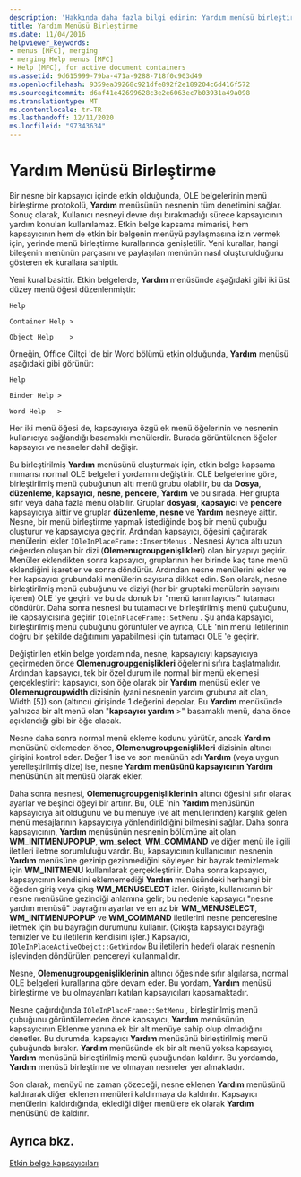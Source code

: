 ```yaml
---
description: 'Hakkında daha fazla bilgi edinin: Yardım menüsü birleştirme'
title: Yardım Menüsü Birleştirme
ms.date: 11/04/2016
helpviewer_keywords:
- menus [MFC], merging
- merging Help menus [MFC]
- Help [MFC], for active document containers
ms.assetid: 9d615999-79ba-471a-9288-718f0c903d49
ms.openlocfilehash: 9359ea39268c921dfe892f2e189204c6d416f572
ms.sourcegitcommit: d6af41e42699628c3e2e6063ec7b03931a49a098
ms.translationtype: MT
ms.contentlocale: tr-TR
ms.lasthandoff: 12/11/2020
ms.locfileid: "97343634"
---
```

# <a name="help-menu-merging"></a>Yardım Menüsü Birleştirme

Bir nesne bir kapsayıcı içinde etkin olduğunda, OLE belgelerinin menü birleştirme protokolü, **Yardım** menüsünün nesnenin tüm denetimini sağlar. Sonuç olarak, Kullanıcı nesneyi devre dışı bırakmadığı sürece kapsayıcının yardım konuları kullanılamaz. Etkin belge kapsama mimarisi, hem kapsayıcının hem de etkin bir belgenin menüyü paylaşmasına izin vermek için, yerinde menü birleştirme kurallarında genişletilir. Yeni kurallar, hangi bileşenin menünün parçasını ve paylaşılan menünün nasıl oluşturulduğunu gösteren ek kurallara sahiptir.

Yeni kural basittir. Etkin belgelerde, **Yardım** menüsünde aşağıdaki gibi iki üst düzey menü öğesi düzenlenmiştir:

`Help`

`Container Help >`

`Object Help    >`

Örneğin, Office Ciltçi 'de bir Word bölümü etkin olduğunda, **Yardım** menüsü aşağıdaki gibi görünür:

`Help`

`Binder Help >`

`Word Help   >`

Her iki menü öğesi de, kapsayıcıya özgü ek menü öğelerinin ve nesnenin kullanıcıya sağlandığı basamaklı menülerdir. Burada görüntülenen öğeler kapsayıcı ve nesneler dahil değişir.

Bu birleştirilmiş **Yardım** menüsünü oluşturmak için, etkin belge kapsama mımarısı normal OLE belgeleri yordamını değiştirir. OLE belgelerine göre, birleştirilmiş menü çubuğunun altı menü grubu olabilir, bu da **Dosya**, **düzenleme**, **kapsayıcı**, **nesne**, **pencere**, **Yardım** ve bu sırada. Her grupta sıfır veya daha fazla menü olabilir. Gruplar **dosyası**, **kapsayıcı** ve **pencere** kapsayıcıya aittir ve gruplar **düzenleme**, **nesne** ve **Yardım** nesneye aittir. Nesne, bir menü birleştirme yapmak istediğinde boş bir menü çubuğu oluşturur ve kapsayıcıya geçirir. Ardından kapsayıcı, öğesini çağırarak menülerini ekler `IOleInPlaceFrame::InsertMenus` . Nesnesi Ayrıca altı uzun değerden oluşan bir dizi (**Olemenugroupgenişlikleri**) olan bir yapıyı geçirir. Menüler eklendikten sonra kapsayıcı, gruplarının her birinde kaç tane menü eklendiğini işaretler ve sonra döndürür. Ardından nesne menülerini ekler ve her kapsayıcı grubundaki menülerin sayısına dikkat edin. Son olarak, nesne birleştirilmiş menü çubuğunu ve diziyi (her bir gruptaki menülerin sayısını içeren) OLE 'ye geçirir ve bu da donuk bir "menü tanımlayıcısı" tutamacı döndürür. Daha sonra nesnesi bu tutamacı ve birleştirilmiş menü çubuğunu, ile kapsayıcısına geçirir `IOleInPlaceFrame::SetMenu` . Şu anda kapsayıcı, birleştirilmiş menü çubuğunu görüntüler ve ayrıca, OLE 'nin menü iletilerinin doğru bir şekilde dağıtımını yapabilmesi için tutamacı OLE 'e geçirir.

Değiştirilen etkin belge yordamında, nesne, kapsayıcıyı kapsayıcıya geçirmeden önce **Olemenugroupgenişlikleri** öğelerini sıfıra başlatmalıdır. Ardından kapsayıcı, tek bir özel durum ile normal bir menü eklemesi gerçekleştirir: kapsayıcı, son öğe olarak bir **Yardım** menüsü ekler ve **Olemenugroupwidth** dizisinin (yani nesnenin yardım grubuna ait olan, Width [5]) son (altıncı) girişinde 1 değerini depolar. Bu **Yardım** menüsünde yalnızca bir alt menü olan "**kapsayıcı yardım** >" basamaklı menü, daha önce açıklandığı gibi bir öğe olacak.

Nesne daha sonra normal menü ekleme kodunu yürütür, ancak **Yardım** menüsünü eklemeden önce, **Olemenugroupgenişlikleri** dizisinin altıncı girişini kontrol eder. Değer 1 ise ve son menünün adı **Yardım** (veya uygun yerelleştirilmiş dize) ise, nesne **Yardım menüsünü kapsayıcının** **Yardım** menüsünün alt menüsü olarak ekler.

Daha sonra nesnesi, **Olemenugroupgenişliklerinin** altıncı öğesini sıfır olarak ayarlar ve beşinci öğeyi bir artırır. Bu, OLE 'nin **Yardım** menüsünün kapsayıcıya ait olduğunu ve bu menüye (ve alt menülerinden) karşılık gelen menü mesajlarının kapsayıcıya yönlendirildiğini bilmesini sağlar. Daha sonra kapsayıcının, **Yardım** menüsünün nesnenin bölümüne ait olan **WM_INITMENUPOPUP**, **wm_select**, **WM_COMMAND** ve diğer menü ile ilgili iletileri iletme sorumluluğu vardır. Bu, kapsayıcının kullanıcının nesnenin **Yardım** menüsüne gezinip gezinmediğini söyleyen bir bayrak temizlemek için **WM_INITMENU** kullanılarak gerçekleştirilir. Daha sonra kapsayıcı, kapsayıcının kendisini eklememediği **Yardım** menüsündeki herhangi bir öğeden giriş veya çıkış **WM_MENUSELECT** izler. Girişte, kullanıcının bir nesne menüsüne gezindiği anlamına gelir; bu nedenle kapsayıcı "nesne yardım menüsü" bayrağını ayarlar ve en az bir **WM_MENUSELECT**, **WM_INITMENUPOPUP** ve **WM_COMMAND** iletilerini nesne penceresine iletmek için bu bayrağın durumunu kullanır. (Çıkışta kapsayıcı bayrağı temizler ve bu iletilerin kendisini işler.) Kapsayıcı, `IOleInPlaceActiveObejct::GetWindow` Bu iletilerin hedefi olarak nesnenin işlevinden döndürülen pencereyi kullanmalıdır.

Nesne, **Olemenugroupgenişliklerinin** altıncı öğesinde sıfır algılarsa, normal OLE belgeleri kurallarına göre devam eder. Bu yordam, **Yardım** menüsü birleştirme ve bu olmayanları katılan kapsayıcıları kapsamaktadır.

Nesne çağırdığında `IOleInPlaceFrame::SetMenu` , birleştirilmiş menü çubuğunu görüntülemeden önce kapsayıcı, **Yardım** menüsünün, kapsayıcının Eklenme yanına ek bir alt menüye sahip olup olmadığını denetler. Bu durumda, kapsayıcı **Yardım** menüsünü birleştirilmiş menü çubuğunda bırakır. **Yardım** menüsünde ek bir alt menü yoksa kapsayıcı, **Yardım** menüsünü birleştirilmiş menü çubuğundan kaldırır. Bu yordamda, **Yardım** menüsü birleştirme ve olmayan nesneler yer almaktadır.

Son olarak, menüyü ne zaman çözeceği, nesne eklenen **Yardım** menüsünü kaldırarak diğer eklenen menüleri kaldırmaya da kaldırılır. Kapsayıcı menülerini kaldırdığında, eklediği diğer menülere ek olarak **Yardım** menüsünü de kaldırır.

## <a name="see-also"></a>Ayrıca bkz.

[Etkin belge kapsayıcıları](active-document-containers.md)

